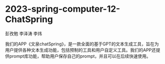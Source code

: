 # 2023-spring-computer-12-ChatSpring
彭孜勉 李泽涛 李炜

我们的APP《文泉chatSpring》，是一款全面的基于GPT的文本生成工具，旨在为用户提供各种文本生成功能，包括预制的工具和用户自定义工具。我们的APP还提供prompt库功能，帮助用户保存自己的prompt，并且可以在后续快速使用。

